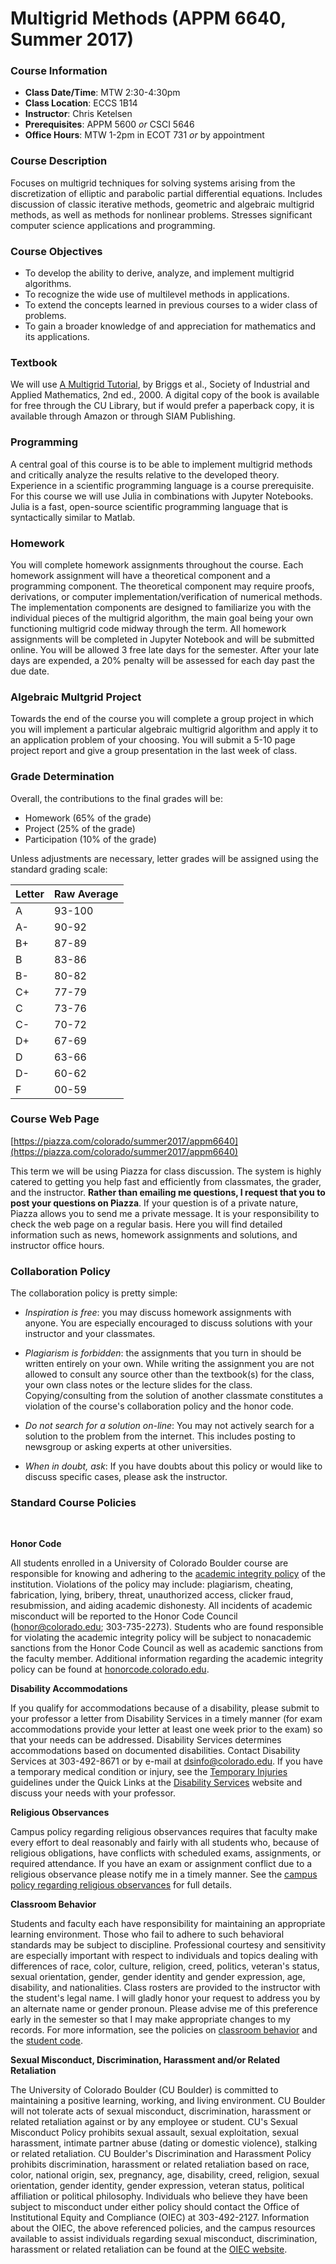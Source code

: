 # Multigrid Methods (APPM 6640, Summer 2017)


### Course Information 

* **Class Date/Time**: MTW 2:30-4:30pm 
* **Class Location**: ECCS 1B14 
* **Instructor**: Chris Ketelsen 
* **Prerequisites**: APPM 5600 _or_ CSCI 5646 
* **Office Hours**: MTW 1-2pm in ECOT 731 _or_ by appointment  

### Course Description  

Focuses on multigrid techniques for solving systems arising from the discretization of elliptic and parabolic partial differential equations.  Includes discussion of classic iterative methods, geometric and algebraic multigrid methods, as well as methods for nonlinear problems.  Stresses significant computer science applications and programming. 

### Course Objectives 

* To develop the ability to derive, analyze, and implement multigrid algorithms.
* To recognize the wide use of multilevel methods in applications.
* To extend the concepts learned in previous courses to a wider class of problems.
* To gain a broader knowledge of and appreciation for mathematics and its applications.

### Textbook 

We will use [A Multigrid Tutorial](https://www.amazon.com/Multigrid-Tutorial-William-L-Briggs/dp/0898714621/ref=sr_1_1?ie=UTF8&qid=1496677225&sr=8-1&keywords=A+multigrid+tutorial), by Briggs et al., Society of Industrial and Applied Mathematics, 2nd ed., 2000. A digital copy of the book is available for free through the CU Library, but if would prefer a 
paperback copy, it is available through Amazon or through SIAM Publishing. 

### Programming

A central goal of this course is to be able to implement multigrid methods and critically analyze the results relative to the developed theory. Experience in a scientific programming language is a course prerequisite.  For this course we will use Julia in combinations with Jupyter Notebooks. Julia is a fast, open-source scientific programming language that is syntactically similar to Matlab. 

### Homework 

You will complete homework assignments throughout the course.  Each homework assignment will have a theoretical component and a programming component.  The theoretical component may require proofs, derivations, or computer implementation/verification of numerical methods. The implementation components are designed to familiarize you with the individual pieces of the multigrid algorithm, the main goal being your own functioning multigrid code midway through the term.  All homework assignments will be completed in Jupyter Notebook and will be submitted online.  You will be allowed 3 free late days for the semester.  After your late days are expended, a 20\% penalty will be assessed for each day past the due date.  

### Algebraic Multgrid Project 

Towards the end of the course you will complete a group project in which you will implement a particular algebraic multigrid algorithm 
and apply it to an application problem of your choosing.  You will submit a 5-10 page project report and give a group presentation in 
the last week of class.  


### Grade Determination 

Overall, the contributions to the final grades will be: 
* Homework (65% of the grade)
* Project (25% of the grade)
* Participation (10% of the grade)

Unless adjustments are necessary, letter grades will be assigned using the standard grading scale: 

| Letter | Raw Average |
|--------|-----------|
|     A  |   93-100    |
|     A- |   90-92     |
|     B+ |   87-89     |
|     B  |   83-86     |
|     B- |   80-82     |
|     C+ |   77-79     |
|     C  |   73-76     |
|     C- |   70-72     |
|     D+ |   67-69     |
|     D  |   63-66     |
|     D- |   60-62     |
|     F  |   00-59     |

### Course Web Page 

[https://piazza.com/colorado/summer2017/appm6640](https://piazza.com/colorado/summer2017/appm6640)

This term we will be using Piazza for class
discussion. The system is highly catered to getting you help fast and efficiently from classmates, the grader, and
the instructor. **Rather than emailing me questions, I request that you to post your questions on Piazza**.  If your question 
is of a private nature, Piazza allows you to send me a private message. 
It is your responsibility to check the web page on a regular basis. Here you will find detailed information such as
news, homework assignments and solutions, and instructor office hours. 

### Collaboration Policy 

The collaboration policy is pretty simple:

* _Inspiration is free_: you may discuss homework assignments with anyone. You are especially encouraged to discuss solutions with your instructor and your classmates.

* _Plagiarism is forbidden_: the assignments that you turn in should be written entirely on your own. While writing the assignment you are not allowed to consult any source other than the textbook(s) for the class, your own class notes or the lecture slides for the class. Copying/consulting from the solution of another classmate constitutes a violation of the course's collaboration policy and the honor code.

* _Do not search for a solution on-line_: You may not actively search for a solution to the problem from the internet. This includes posting to newsgroup or asking experts at other universities.

* _When in doubt, ask_: If you have doubts about this policy or would like to discuss specific cases, please ask the instructor.

### Standard Course Policies 

<br>

**Honor Code**

All students enrolled in a University of Colorado Boulder course are responsible for knowing and adhering to the [academic integrity policy](http://www.colorado.edu/policies/academic-integrity-policy) of the institution. Violations of the policy may include: plagiarism, cheating, fabrication, lying, bribery, threat, unauthorized access, clicker fraud, resubmission, and aiding academic dishonesty. All incidents of academic misconduct will be reported to the Honor Code Council (honor@colorado.edu; 303-735-2273). Students who are found responsible for violating the academic integrity policy will be subject to nonacademic sanctions from the Honor Code Council as well as academic sanctions from the faculty member. Additional information regarding the academic integrity policy can be found at [honorcode.colorado.edu](http://honorcode.colorado.edu/).

**Disability Accommodations**

If you qualify for accommodations because of a disability, please submit to your professor a letter from Disability Services in a timely manner (for exam accommodations provide your letter at least one week prior to the exam) so that your needs can be addressed. Disability Services determines accommodations based on documented disabilities. Contact Disability Services at 303-492-8671 or by e-mail at [dsinfo@colorado.edu](mailto:dsinfo@colorado.edu). If you have a temporary medical condition or injury, see the [Temporary Injuries](http://www.colorado.edu/disabilityservices/students/temporary-medical-conditions) guidelines under the Quick Links at the [Disability Services](http://www.colorado.edu/disabilityservices/) website and discuss your needs with your professor.


**Religious Observances**

Campus policy regarding religious observances requires that faculty make every effort to deal reasonably and fairly with all students who, because of religious obligations, have conflicts with scheduled exams, assignments, or required attendance. If you have an exam or assignment conflict due to a religious observance please notify me in a timely manner. See the [campus policy regarding religious observances](http://www.colorado.edu/policies/observance-religious-holidays-and-absences-classes-andor-exams) for full details.


**Classroom Behavior**

Students and faculty each have responsibility for maintaining an appropriate learning environment. Those who fail to adhere to such behavioral standards may be subject to discipline. Professional courtesy and sensitivity are especially important with respect to individuals and topics dealing with differences of race, color, culture, religion, creed, politics, veteran's status, sexual orientation, gender, gender identity and gender expression, age, disability, and nationalities. Class rosters are provided to the instructor with the student's legal name. I will gladly honor your request to address you by an alternate name or gender pronoun. Please advise me of this preference early in the semester so that I may make appropriate changes to my records. For more information, see the policies on [classroom behavior](http://www.colorado.edu/policies/student-classroom-and-course-related-behavior) and the [student code](http://www.colorado.edu/osc/sites/default/files/attached-files/studentconductcode_16-17-a.pdf).


**Sexual Misconduct, Discrimination, Harassment and/or Related Retaliation**

The University of Colorado Boulder (CU Boulder) is committed to maintaining a positive learning, working, and living environment. CU Boulder will not tolerate acts of sexual misconduct, discrimination, harassment or related retaliation against or by any employee or student. CU's Sexual Misconduct Policy prohibits sexual assault, sexual exploitation, sexual harassment, intimate partner abuse (dating or domestic violence), stalking or related retaliation. CU Boulder's Discrimination and Harassment Policy prohibits discrimination, harassment or related retaliation based on race, color, national origin, sex, pregnancy, age, disability, creed, religion, sexual orientation, gender identity, gender expression, veteran status, political affiliation or political philosophy. Individuals who believe they have been subject to misconduct under either policy should contact the Office of Institutional Equity and Compliance (OIEC) at 303-492-2127. Information about the OIEC, the above referenced policies, and the campus resources available to assist individuals regarding sexual misconduct, discrimination, harassment or related retaliation can be found at the [OIEC website](http://www.colorado.edu/institutionalequity/).



